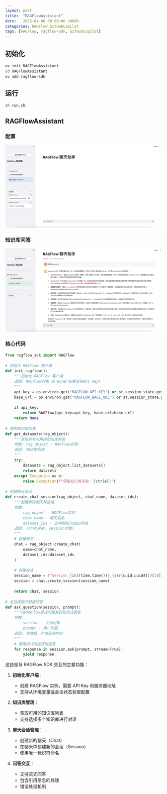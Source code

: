 ```yaml
---
layout: post
title:  "RAGFlowAssistant"
date:   2025-04-06 08:00:00 +0800
categories: RAGFlow GitHubCopilot
tags: [RAGFlow, ragflow-sdk, GitHubCopilot]
---
```


## 初始化

```bash
uv init RAGFlowAssistant
cd RAGFlowAssistant
uv add ragflow-sdk
```

## 运行

```bash
sh run.sh
```

## RAGFlowAssistant

### 配置

![](/images/2025/RAGFlowAssistant/init.png)

### 知识库问答

![](/images/2025/RAGFlowAssistant/kg-qa.png)


### 核心代码

```python
from ragflow_sdk import RAGFlow

# 初始化 RAGFlow 客户端
def init_ragflow():
    """初始化 RAGFlow 客户端
    返回: RAGFlow对象 或 None(如果没有API Key)
    """
    api_key = os.environ.get("RAGFLOW_API_KEY") or st.session_state.get("ragflow_api_key", "")
    base_url = os.environ.get("RAGFLOW_BASE_URL") or st.session_state.get("ragflow_base_url", "http://localhost:9380")
    
    if api_key:
        return RAGFlow(api_key=api_key, base_url=base_url)
    return None

# 获取知识库列表
def get_datasets(rag_object):
    """获取所有可用的知识库列表
    参数: rag_object - RAGFlow实例
    返回: 知识库列表
    """
    try:
        datasets = rag_object.list_datasets()
        return datasets
    except Exception as e:
        raise Exception(f"获取知识库失败: {str(e)}")

# 创建聊天会话
def create_chat_session(rag_object, chat_name, dataset_ids):
    """创建新的聊天和会话
    参数:
        rag_object - RAGFlow实例
        chat_name - 聊天名称
        dataset_ids - 选中的知识库ID列表
    返回: (chat对象, session对象)
    """
    # 创建聊天
    chat = rag_object.create_chat(
        name=chat_name,
        dataset_ids=dataset_ids
    )
    
    # 创建会话
    session_name = f"Session_{int(time.time())}_{str(uuid.uuid4())[:8]}"
    session = chat.create_session(session_name)
    
    return chat, session

# 发送问题并获取回答
def ask_question(session, prompt):
    """向RAGFlow发送问题并获取流式回答
    参数:
        session - 会话对象
        prompt - 用户问题
    返回: 生成器，产生回答内容
    """
    # 使用流式响应获取回答
    for response in session.ask(prompt, stream=True):
        yield response
```

这些是与 RAGFlow SDK 交互的主要功能：

1. **初始化客户端**：
   - 创建 RAGFlow 实例，需要 API Key 和服务器地址
   - 支持从环境变量或会话状态获取配置

2. **知识库管理**：
   - 获取可用的知识库列表
   - 支持选择多个知识库进行对话

3. **聊天会话管理**：
   - 创建新的聊天（Chat）
   - 在聊天中创建新的会话（Session）
   - 使用唯一标识符命名

4. **问答交互**：
   - 支持流式回答
   - 包含引用信息的处理
   - 错误处理机制
